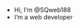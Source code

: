 - Hi, I’m @SQweb188
- I’m a web developer 


<!---
SQweb188/SQweb188 is a ✨ special ✨ repository because its `README.md` (this file) appears on your GitHub profile.
You can click the Preview link to take a look at your changes.
--->
